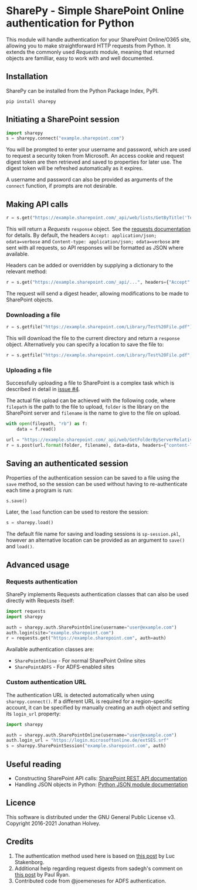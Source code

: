 # SharePy - Simple SharePoint Online authentication for Python

This module will handle authentication for your SharePoint Online/O365 site, allowing you to make straightforward HTTP requests from Python. It extends the commonly used *Requests* module, meaning that returned objects are familliar, easy to work with and well documented. 

## Installation

SharePy can be installed from the Python Package Index, PyPI.

```
pip install sharepy
```

## Initiating a SharePoint session

```python
import sharepy
s = sharepy.connect("example.sharepoint.com")
```

You will be prompted to enter your username and password, which are used to request a security token from Microsoft. An access cookie and request digest token are then retrieved and saved to properties for later use. The digest token will be refreshed automatically as it expires.

A username and password can also be provided as arguments of the `connect` function, if prompts are not desirable.

## Making API calls

```python
r = s.get("https://example.sharepoint.com/_api/web/lists/GetByTitle('Test Library')")
```

This will return a *Requests* `response` object. See the [requests documentation](http://docs.python-requests.org/en/master/) for details. By default, the headers `Accept: application/json; odata=verbose` and `Content-type: application/json; odata=verbose` are sent with all requests, so API responses will be formatted as JSON where available.

Headers can be added or overridden by supplying a dictionary to the relevant method:

```python
r = s.get("https://example.sharepoint.com/_api/...", headers={"Accept": "application/atom+xml"})
```

The request will send a digest header, allowing modifications to be made to SharePoint objects.

### Downloading a file

```python
r = s.getfile("https://example.sharepoint.com/Library/Test%20File.pdf")
```

This will download the file to the current directory and return a `response` object. Alternatively you can specify a location to save the file to:

```python
r = s.getfile("https://example.sharepoint.com/Library/Test%20File.pdf", filename="downloads/file.pdf")
```

### Uploading a file

Successfully uploading a file to SharePoint is a complex task which is described in detail in [issue #4](https://github.com/JonathanHolvey/sharepy/issues/4).

The actual file upload can be achieved with the following code, where `filepath` is the path to the file to upload, `folder` is the library on the SharePoint server and `filename` is the name to give to the file on upload.

```python
with open(filepath, "rb") as f:
    data = f.read()

url = "https://example.sharepoint.com/_api/web/GetFolderByServerRelativeUrl('{}')/Files/add(url='{}',overwrite=true)"
r = s.post(url.format(folder, filename), data=data, headers={"content-length": len(data)})
```

## Saving an authenticated session

Properties of the authentication session can be saved to a file using the `save` method, so the session can be used without having to re-authenticate each time a program is run:

```python
s.save()
```

Later, the `load` function can be used to restore the session:

```python
s = sharepy.load()
```

The default file name for saving and loading sessions is `sp-session.pkl`, however an alternative location can be provided as an argument to `save()` and `load()`.

## Advanced usage

### Requests authentication

SharePy implements Requests authentication classes that can also be used directly with Requests itself:

```python
import requests
import sharepy

auth = sharepy.auth.SharePointOnline(username="user@example.com")
auth.login(site="example.sharepoint.com")
r = requests.get("https://example.sharepoint.com", auth=auth)
```

Available authentication classes are:

- `SharePointOnline` - For normal SharePoint Online sites
- `SharePointADFS` - For ADFS-enabled sites

### Custom authentication URL

The authentication URL is detected automatically when using `sharepy.connect()`. If a different URL is required for a region-specific account, it can be specified by manually creating an auth object and setting its `login_url` property:

```python
import sharepy

auth = sharepy.auth.SharePointOnline(username="user@example.com")
auth.login_url = "https://login.microsoftonline.de/extSES.srf"
s = sharepy.SharePointSession("example.sharepoint.com", auth)
```

## Useful reading

- Constructing SharePoint API calls: [SharePoint REST API documentation](https://msdn.microsoft.com/en-us/library/office/dn292552.aspx)
- Handling JSON objects in Python: [Python JSON module documentation](https://docs.python.org/3.4/library/json.html)

## Licence

This software is distributed under the GNU General Public License v3. Copyright 2016-2021 Jonathan Holvey.

## Credits

1. The authentication method used here is based on [this post](https://allthatjs.com/2012/03/28/remote-authentication-in-sharepoint-online/) by Luc Stakenborg.
2. Additional help regarding request digests from sadegh's comment on [this post](http://paulryan.com.au/2014/spo-remote-authentication-rest/) by Paul Ryan.
3. Contributed code from @joemeneses for ADFS authentication.
